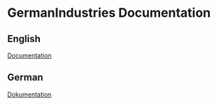 # GermanIndustries Documentation

## English

[Documentation](readme_english.md)

## German

[Dokumentation](readme_german.md)